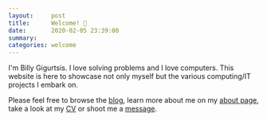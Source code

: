 ```yaml
---
layout:     post
title:      Welcome! 📌
date:       2020-02-05 23:39:00
summary:    
categories: welcome
---
```


I'm Billy Gigurtsis. I love solving problems and I love computers. This website is here to showcase not only myself but the various computing/IT projects I embark on.

Please feel free to browse the [blog](https://www.bgigurtsis.com/), learn more about me on my [about page](https://www.bgigurtsis.com/about/), take a look at my [CV](https://www.bgigurtsis.com/CV/) or shoot me a [message](https://www.bgigurtsis.com/contact/).
